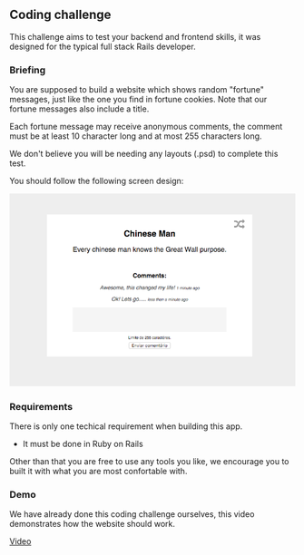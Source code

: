 ## Coding challenge

This challenge aims to test your backend and frontend skills, it was designed
for the typical full stack Rails developer.

### Briefing

You are supposed to build a website which shows random "fortune" messages, just
like the one you find in fortune cookies. Note that our fortune messages also
include a title.

Each fortune message may receive anonymous comments, the comment must be at
least 10 character long and at most 255 characters long.

We don't believe you will be needing any layouts (.psd) to complete this test.

You should follow the following screen design:

![](resources/screen.png)

### Requirements

There is only one techical requirement when building this app.

* It must be done in Ruby on Rails

Other than that you are free to use any tools you like, we encourage you to
built it with what you are most confortable with.

### Demo

We have already done this coding challenge ourselves, this video demonstrates
how the website should work.

[Video](resources/demo.mp4)

